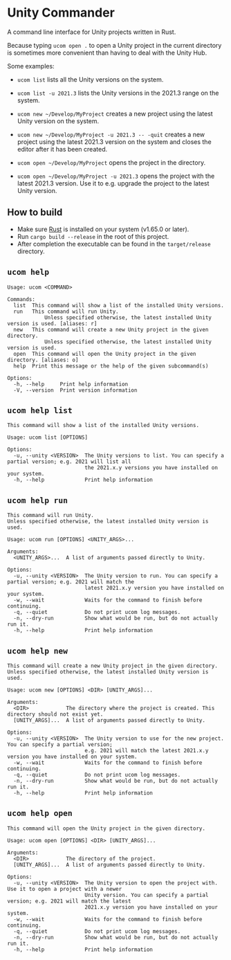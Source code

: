 # Unity Commander

A command line interface for Unity projects written in Rust.

Because typing `ucom open .` to open a Unity project in the current directory is sometimes more convenient than having
to deal with the Unity Hub.

Some examples:

- `ucom list` lists all the Unity versions on the system.
- `ucom list -u 2021.3` lists the Unity versions in the 2021.3 range on the system.

- `ucom new ~/Develop/MyProject` creates a new project using the latest Unity version on the system.
- `ucom new ~/Develop/MyProject -u 2021.3 -- -quit` creates a new project using the latest 2021.3 version on the system
  and closes the editor after it has been created.

- `ucom open ~/Develop/MyProject` opens the project in the directory.
- `ucom open ~/Develop/MyProject -u 2021.3` opens the project with the latest 2021.3 version. Use it to e.g. upgrade the
  project to the latest Unity version.

## How to build

- Make sure [Rust](https://www.rust-lang.org) is installed on your system (v1.65.0 or later).
- Run `cargo build --release` in the root of this project.
- After completion the executable can be found in the `target/release` directory.

## `ucom help`

```
Usage: ucom <COMMAND>

Commands:
  list  This command will show a list of the installed Unity versions.
  run   This command will run Unity.
            Unless specified otherwise, the latest installed Unity version is used. [aliases: r]
  new   This command will create a new Unity project in the given directory.
            Unless specified otherwise, the latest installed Unity version is used.
  open  This command will open the Unity project in the given directory. [aliases: o]
  help  Print this message or the help of the given subcommand(s)

Options:
  -h, --help     Print help information
  -V, --version  Print version information
```

## `ucom help list`

```
This command will show a list of the installed Unity versions.

Usage: ucom list [OPTIONS]

Options:
  -u, --unity <VERSION>  The Unity versions to list. You can specify a partial version; e.g. 2021 will list all
                         the 2021.x.y versions you have installed on your system.
  -h, --help             Print help information
```

## `ucom help run`

```
This command will run Unity.
Unless specified otherwise, the latest installed Unity version is used.

Usage: ucom run [OPTIONS] <UNITY_ARGS>...

Arguments:
  <UNITY_ARGS>...  A list of arguments passed directly to Unity.

Options:
  -u, --unity <VERSION>  The Unity version to run. You can specify a partial version; e.g. 2021 will match the
                         latest 2021.x.y version you have installed on your system.
  -w, --wait             Waits for the command to finish before continuing.
  -q, --quiet            Do not print ucom log messages.
  -n, --dry-run          Show what would be run, but do not actually run it.
  -h, --help             Print help information
```

## `ucom help new`

```
This command will create a new Unity project in the given directory.
Unless specified otherwise, the latest installed Unity version is used.

Usage: ucom new [OPTIONS] <DIR> [UNITY_ARGS]...

Arguments:
  <DIR>            The directory where the project is created. This directory should not exist yet.
  [UNITY_ARGS]...  A list of arguments passed directly to Unity.

Options:
  -u, --unity <VERSION>  The Unity version to use for the new project. You can specify a partial version;
                         e.g. 2021 will match the latest 2021.x.y version you have installed on your system.
  -w, --wait             Waits for the command to finish before continuing.
  -q, --quiet            Do not print ucom log messages.
  -n, --dry-run          Show what would be run, but do not actually run it.
  -h, --help             Print help information
```

## `ucom help open`

```
This command will open the Unity project in the given directory.

Usage: ucom open [OPTIONS] <DIR> [UNITY_ARGS]...

Arguments:
  <DIR>            The directory of the project.
  [UNITY_ARGS]...  A list of arguments passed directly to Unity.

Options:
  -u, --unity <VERSION>  The Unity version to open the project with. Use it to open a project with a newer
                         Unity version. You can specify a partial version; e.g. 2021 will match the latest
                         2021.x.y version you have installed on your system.
  -w, --wait             Waits for the command to finish before continuing.
  -q, --quiet            Do not print ucom log messages.
  -n, --dry-run          Show what would be run, but do not actually run it.
  -h, --help             Print help information
```